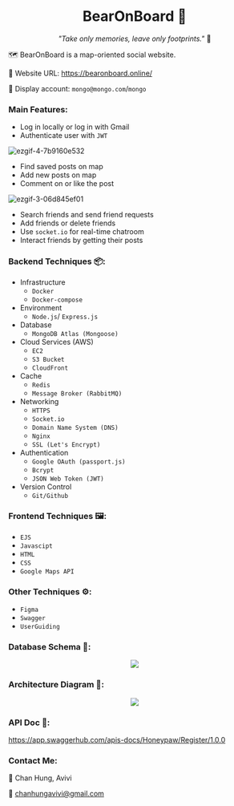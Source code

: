 <h1 align="center"> BearOnBoard 🐻</h1>

<p align="center"> <i>"Take only memories, leave only footprints."</i> 🐾</p>

🗺️ BearOnBoard is a map-oriented social website.

🔗 Website URL: https://bearonboard.online/

🤖 Display account: `mongo@mongo.com`/`mongo`

### Main Features:
- Log in locally or log in with Gmail
- Authenticate user with `JWT`

![ezgif-4-7b9160e532](https://user-images.githubusercontent.com/95410966/173206834-721aa46f-1716-4729-89f0-cb0bfcb03c7d.gif)
- Find saved posts on map
- Add new posts on map
- Comment on or like the post

![ezgif-3-06d845ef01](https://user-images.githubusercontent.com/95410966/173212695-7350906c-0743-452a-b3fd-0f24f9c8dc58.gif)
- Search friends and send friend requests
- Add friends or delete friends
- Use `socket.io` for real-time chatroom
- Interact friends by getting their posts

### Backend Techniques 📦:
- Infrastructure
  - `Docker`
  - `Docker-compose`
- Environment
  - `Node.js`/ `Express.js`
- Database
  - `MongoDB Atlas (Mongoose)`
- Cloud Services (AWS)
  - `EC2`
  - `S3 Bucket`
  - `CloudFront`
- Cache
  - `Redis`
  - `Message Broker (RabbitMQ)`
- Networking
  - `HTTPS`
  - `Socket.io`
  - `Domain Name System (DNS)`
  - `Nginx`
  - `SSL (Let's Encrypt)`
- Authentication
  - `Google OAuth (passport.js)`
  - `Bcrypt`
  - `JSON Web Token (JWT)`
- Version Control
  - `Git/Github`

### Frontend Techniques 🖼️:
- `EJS`
- `Javascipt`
- `HTML`
- `CSS`
- `Google Maps API`

### Other Techniques ⚙️:
- `Figma`
- `Swagger`
- `UserGuiding`

### Database Schema 💾:

<p align="center">
  <img src="https://user-images.githubusercontent.com/95410966/173165823-bce67604-e7e2-44ba-86bb-0088aa4da881.png">
</p>

### Architecture Diagram 🏰:

<p align="center">
  <img src="https://user-images.githubusercontent.com/95410966/173164822-f31eb138-cde2-40da-a479-95d8535e40e9.png">
</p>

### API Doc 📃:

https://app.swaggerhub.com/apis-docs/Honeypaw/Register/1.0.0

### Contact Me:
🐻 Chan Hung, Avivi

📩 chanhungavivi@gmail.com

